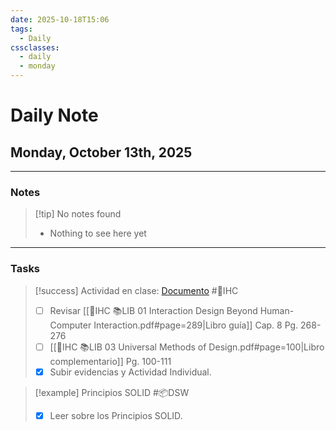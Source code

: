 ```yaml
---
date: 2025-10-18T15:06
tags:
  - Daily
cssclasses:
  - daily
  - monday
---
```


# Daily Note
## Monday, October 13th, 2025

***

### Notes

> [!tip] No notes found
> - Nothing to see here yet

***

### Tasks

> [!success] Actividad en clase: [Documento](https://docs.google.com/document/d/1UvT27tDAdeudNbaa0-UmHzeAsBWJG05UG0QDiXBkx4/edit?usp=sharing) #🎨IHC
> - [ ] Revisar [[🎨IHC 📚LIB 01 Interaction Design Beyond Human-Computer Interaction.pdf#page=289|Libro guía]] Cap. 8 Pg. 268-276
> - [ ] [[🎨IHC 📚LIB 03 Universal Methods of Design.pdf#page=100|Libro complementario]] Pg. 100-111
> - [x] Subir evidencias y Actividad Individual.

> [!example] Principios SOLID #📦DSW
> - [x] Leer sobre los Principios SOLID.